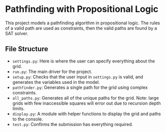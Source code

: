 # Pathfinding with Propositional Logic

This project models a pathfinding algorithm in propositional logic.
The rules of a valid path are used as constraints, then the valid paths are found by a SAT solver.

## File Structure

-   `settings.py`: Here is where the user can specify everything about the grid.
-   `run.py`: The main driver for the project.
-   `setup.py`: Checks that the user input in `settings.py` is valid, and generates the variables used in the model.
-   `pathfinder.py`: Generates a single path for the grid using complex constraints.
-   `all_paths.py`: Generates all of the unique paths for the grid. Note: large grids with few inaccessible squares will error out due to recursion depth limits.
-   `display.py`: A module with helper functions to display the grid and paths to the console.
-   `test.py`: Confirms the submission has everything required.
